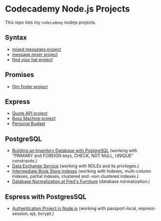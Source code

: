 # Codecademy Node.js Projects
This repo lists my `codecademy` nodejs projects.

## Syntax
- [mixed messages project](https://github.com/elnaddar/Mixed-Messages-codecademy-project)
- [message mixer project](https://github.com/elnaddar/message-mixer-codecademy-project-nodejs)
- [find your hat project](https://github.com/elnaddar/find-your-hat-codecademy-project-nodejs)

## Promises
- [film finder project](https://github.com/elnaddar/film-finder-codecademy-project-nodejs)

## Express
- [Quote API project](https://github.com/elnaddar/quote-api-codecademy-project-nodejs)
- [Boss Machine project](https://github.com/elnaddar/boss-machine-codecademy-project-nodejs)
- [Personal Budget](https://github.com/elnaddar/personal-budget-codecademy-project-nodejs)

## PostgreSQL
- [Building an Inventory Database with PostgreSQL](https://github.com/elnaddar/inventory-database-codecademy-postgresql) (working with "PRIMARY and FOREIGN keys, CHECK, NOT NULL, UNIQUE" constraints.)
- [Data Exchange Service](https://github.com/elnaddar/data-exchange-service-codecademy-postgres-roles) (working with ROLEs and its privileges.)
- [Intermediate Book Store Indexes](https://github.com/elnaddar/intermediate-book-store-indexes-codecademy-postgresql) (working with Indexes, multi-column indexes, partial indexes, clustered and -non clustered indexes.)
- [Database Normalization at Fred's Furniture](https://github.com/elnaddar/database-normalization-at-freds-furniture-codecademy-postgresql) (database normalization.)

## Espress with PostgresSQL
- [Authentication Project in Node.js](https://github.com/elnaddar/authentication-project-nodejs) (working with passport-local, express-session, ejs, bcrypt.)